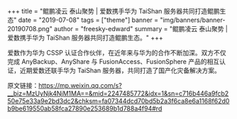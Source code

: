 +++
title = "鲲鹏凌云 泰山聚势 | 爱数携手华为 TaiShan 服务器共同打造鲲鹏生态"
date = "2019-07-08"
tags = ["theme"]
banner = "img/banners/banner-20190708.png"
author = "freesky-edward"
summary = "鲲鹏凌云 泰山聚势 | 爱数携手华为 TaiShan 服务器共同打造鲲鹏生态。"
+++

爱数作为华为 CSSP 认证合作伙伴，在近年来与华为的合作不断加深。双方不仅完成 AnyBackup、AnyShare 与 FusionAccess、FusionSphere 产品的相互认证，近期爱数还联手华为 TaiShan 服务器，共同打造了国产化灾备解决方案。

原文链接：https://mp.weixin.qq.com/s?__biz=MzUyNjk4NjM1MA==&mid=2247485772&idx=1&sn=c716b446a9fcb250e75e33a9e2bd3dc2&chksm=fa07344dcd70bd5b2a3f6ca8e6a1168f62d0b9be619550ab58fca27890e253689b1d788a4f94#rd

<br>
<br>
<br>
<br>
<br>
<br>
<br>
<br>
<br>
<br>
<br>
<br>
<br>
<br>
<br>
